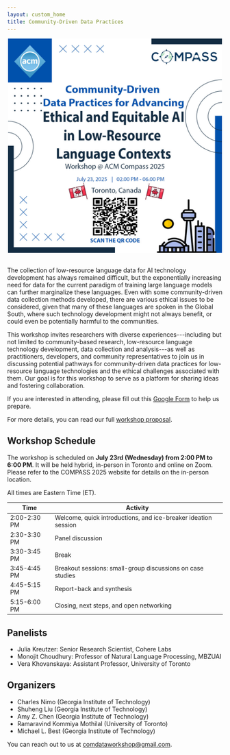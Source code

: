 ```yaml
---
layout: custom_home
title: Community-Driven Data Practices
---
```


<center><img src="/assets/acm_compass_workshop_main_flyer.jpg" width="500" height="500"></center>

##
 
The collection of low-resource language data for AI technology development has always remained difficult, but the exponentially increasing need for data for the current paradigm of training large language models can further marginalize these languages. Even with some community-driven data collection methods developed, there are various ethical issues to be considered, given that many of these languages are spoken in the Global South, where such technology development might not always benefit, or could even be potentially harmful to the communities.

This workshop invites researchers with diverse experiences---including but not limited to community-based research, low-resource language technology development, data collection and analysis---as well as practitioners, developers, and community representatives to join us in discussing potential pathways for community-driven data practices for low-resource language technologies and the ethical challenges associated with them. Our goal is for this workshop to serve as a platform for sharing ideas and fostering collaboration.

If you are interested in attending, please fill out this [Google Form](https://docs.google.com/forms/d/e/1FAIpQLSeVRpt8es1aMK1g-35oEyhBcJ3WHsEnPgtY0-8gL7hau0u1Jw/viewform?usp=header) to help us prepare.

For more details, you can read our full [workshop proposal](assets/COMPASS_25__Workshop_Proposal.pdf).

## Workshop Schedule

The workshop is scheduled on **July 23rd (Wednesday) from 2:00 PM to 6:00 PM**. It will be held hybrid, in-person in Toronto and online on Zoom. Please refer to the COMPASS 2025 website for details on the in-person location.

All times are Eastern Time (ET).

| Time | Activity |
|-------|--------|
| 2:00-2:30 PM | Welcome, quick introductions, and ice-breaker ideation session |
| 2:30-3:30 PM | Panel discussion |
| 3:30-3:45 PM | Break |
| 3:45-4:45 PM | Breakout sessions: small-group discussions on case studies |
| 4:45-5:15 PM | Report-back and synthesis |
| 5:15-6:00 PM | Closing, next steps, and open networking |

## Panelists

- Julia Kreutzer: Senior Research Scientist, Cohere Labs
- Monojit Choudhury: Professor of Natural Language Processing, MBZUAI
- Vera Khovanskaya: Assistant Professor, University of Toronto

## Organizers

- Charles Nimo (Georgia Institute of Technology)
- Shuheng Liu (Georgia Institute of Technology)
- Amy Z. Chen (Georgia Institute of Technology)
- Ramaravind Kommiya Mothilal (University of Toronto)
- Michael L. Best (Georgia Institute of Technology)

You can reach out to us at comdataworkshop@gmail.com.
